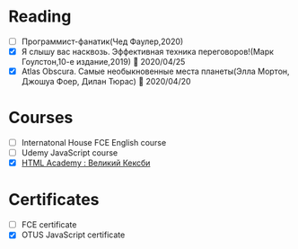 # Reading

- [ ] Программист-фанатик(Чед Фаулер,2020)
- [x] Я слышу вас насквозь. Эффективная техника переговоров!(Марк Гоулстон,10-е издание,2019) :blue_book: 2020/04/25
- [x] Atlas Obscura. Самые необыкновенные места планеты(Элла Мортон, Джошуа Фоер, Дилан Тюрас) :blue_book: 2020/04/20

# Courses
- [ ] Internatonal House FCE English course
- [ ] Udemy JavaScript course
- [x] [HTML Academy : Великий Кексби](https://htmlacademy.ru/courses/keksby)

# Certificates
- [ ] FCE certificate
- [x] OTUS JavaScript certificate
